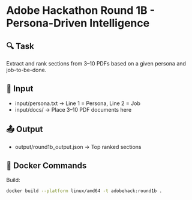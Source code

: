# Adobe Hackathon Round 1B - Persona-Driven Intelligence

## 🔍 Task

Extract and rank sections from 3–10 PDFs based on a given persona and job-to-be-done.

## 📁 Input

- input/persona.txt → Line 1 = Persona, Line 2 = Job
- input/docs/ → Place 3–10 PDF documents here

## 📤 Output

- output/round1b_output.json → Top ranked sections

## 🐳 Docker Commands

Build:
```bash
docker build --platform linux/amd64 -t adobehack:round1b .

